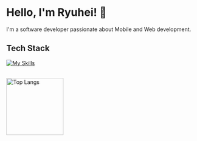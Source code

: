 # Hello, I'm Ryuhei! 👋

I'm a software developer passionate about Mobile and Web development.

## Tech Stack

[![My Skills](https://skillicons.dev/icons?i=js,ts,py,java,nodejs,react,nextjs,nestjs,redux,prisma,supabase,docker)](https://skillicons.dev) <br /><br />

<img alt="Top Langs" height="150px" src="https://github-readme-stats.vercel.app/api/top-langs/?username=ryuheisato&layout=compact&count_private=true&show_icons=true&theme=tokyonight" />

